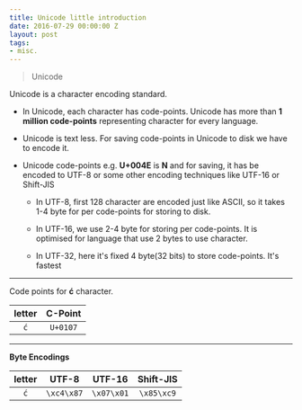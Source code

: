 ```yaml
---
title: Unicode little introduction
date: 2016-07-29 00:00:00 Z
layout: post
tags:
- misc.
---
```


> Unicode

Unicode is a character encoding standard.

* In Unicode, each character has code-points. Unicode has more than **1 million code-points** representing character for every language.

* Unicode is text less. For saving code-points in Unicode to disk we have to encode it. 

* Unicode code-points e.g. **U+004E** is **N** and for saving, it has be encoded to UTF-8 or some other encoding techniques like UTF-16 or Shift-JIS

    * In UTF-8, first 128 character are encoded just like ASCII, so it takes 1-4 byte for per code-points for storing to disk.

    * In UTF-16, we use 2-4 byte for storing per code-points. It is optimised for language that use 2 bytes to use character.

    * In UTF-32, here it's fixed 4 byte(32 bits) to store code-points. It's fastest

---
Code points for **ć** character.

| letter | C-Point |
|:------:|:----------:|
| `ć`    |  `U+0107`  |


---
**Byte Encodings**

|letter | UTF-8   | UTF-16  | Shift-JIS |
|:-----:|:-------:|:-------:|:---------:|
| `ć`   | `\xc4\x87`| `\x07\x01`| `\x85\xc9`  |
